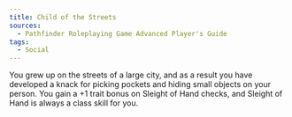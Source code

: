 ```yaml
---
title: Child of the Streets
sources:
  - Pathfinder Roleplaying Game Advanced Player's Guide
tags:
  - Social
---
```


You grew up on the streets of a large city, and as a result you have developed a knack for picking pockets and hiding small objects on your person. You gain a +1 trait bonus on Sleight of Hand checks, and Sleight of Hand is always a class skill for you.

